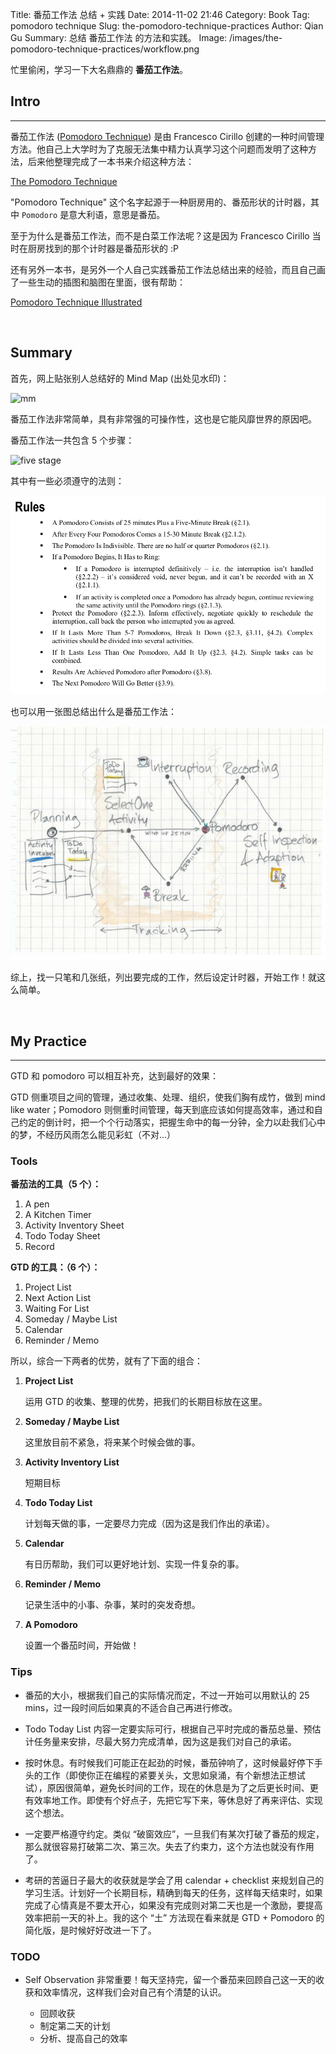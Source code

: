 Title: 番茄工作法 总结 + 实践
Date: 2014-11-02 21:46
Category: Book
Tag: pomodoro technique
Slug: the-pomodoro-technique-practices
Author: Qian Gu
Summary: 总结 番茄工作法 的方法和实践。
Image: /images/the-pomodoro-technique-practices/workflow.png

忙里偷闲，学习一下大名鼎鼎的 **番茄工作法**。

## Intro
* * *

番茄工作法 ([Pomodoro Technique][wiki]) 是由 Francesco Cirillo 创建的一种时间管理方法。他自己上大学时为了克服无法集中精力认真学习这个问题而发明了这种方法，后来他整理完成了一本书来介绍这种方法：

[The Pomodoro Technique][book]

"Pomodoro Technique" 这个名字起源于一种厨房用的、番茄形状的计时器，其中 `Pomodoro` 是意大利语，意思是番茄。

至于为什么是番茄工作法，而不是白菜工作法呢？这是因为 Francesco Cirillo 当时在厨房找到的那个计时器是番茄形状的 :P

还有另外一本书，是另外一个人自己实践番茄工作法总结出来的经验，而且自己画了一些生动的插图和脑图在里面，很有帮助：

[Pomodoro Technique Illustrated][book2]

[wiki]: http://en.wikipedia.org/wiki/Pomodoro-Technique
[book]: http://pomodorotechnique.com/book/
[book2]: http://www.pomodoro-book.com/

<br>

## Summary

首先，网上贴张别人总结好的 Mind Map (出处见水印)：

![mm](/images/the-pomodoro-technique-practices/mind-map.jpg)

番茄工作法非常简单，具有非常强的可操作性，这也是它能风靡世界的原因吧。

番茄工作法一共包含 5 个步骤：

![five stage](/images/the-pomodoro-technique-practices/five-stages.png)

其中有一些必须遵守的法则：

![rules](/images/the-pomodoro-technique-practices/rules.png)

也可以用一张图总结出什么是番茄工作法：

![flow](/images/the-pomodoro-technique-practices/workflow.png)

综上，找一只笔和几张纸，列出要完成的工作，然后设定计时器，开始工作！就这么简单。

<br>

## My Practice
* * *

GTD 和 pomodoro 可以相互补充，达到最好的效果：

GTD 侧重项目之间的管理，通过收集、处理、组织，使我们胸有成竹，做到 mind like water；Pomodoro 则侧重时间管理，每天到底应该如何提高效率，通过和自己约定的倒计时，把一个个行动落实，把握生命中的每一分钟，全力以赴我们心中的梦，不经历风雨怎么能见彩虹（不对...）

### Tools

**番茄法的工具（5 个）：**

1. A pen
2. A Kitchen Timer
2. Activity Inventory Sheet
2. Todo Today Sheet
3. Record

**GTD 的工具：（6 个）：**

1. Project List
2. Next Action List
3. Waiting For List
4. Someday / Maybe List
5. Calendar
6. Reminder / Memo

所以，综合一下两者的优势，就有了下面的组合：

1. **Project List**

    运用 GTD 的收集、整理的优势，把我们的长期目标放在这里。
    
2. **Someday / Maybe List**
    
    这里放目前不紧急，将来某个时候会做的事。

3. **Activity Inventory List**

    短期目标
    
4. **Todo Today List**

    计划每天做的事，一定要尽力完成（因为这是我们作出的承诺）。
    
5. **Calendar**

    有日历帮助，我们可以更好地计划、实现一件复杂的事。
    
6. **Reminder / Memo**

    记录生活中的小事、杂事，某时的突发奇想。
    
7. **A Pomodoro**

    设置一个番茄时间，开始做！

### Tips

+ 番茄的大小，根据我们自己的实际情况而定，不过一开始可以用默认的 25 mins，过一段时间后如果真的不适合自己再进行修改。

+ Todo Today List 内容一定要实际可行，根据自己平时完成的番茄总量、预估计任务量来安排，尽最大努力完成清单，因为这是我们对自己的承诺。

+ 按时休息。有时候我们可能正在起劲的时候，番茄钟响了，这时候最好停下手头的工作（即使你正在编程的紧要关头，文思如泉涌，有个新想法正想试试），原因很简单，避免长时间的工作，现在的休息是为了之后更长时间、更有效率地工作。即使有个好点子，先把它写下来，等休息好了再来评估、实现这个想法。

+ 一定要严格遵守约定。类似 “破窗效应”，一旦我们有某次打破了番茄的规定，那么就很容易打破第二次、第三次。失去了约束力，这个方法也就没有作用了。

+ 考研的苦逼日子最大的收获就是学会了用 calendar + checklist 来规划自己的学习生活。计划好一个长期目标，精确到每天的任务，这样每天结束时，如果完成了心情真是不要太开心，如果没有完成则对第二天也是一个激励，要提高效率把前一天的补上。我的这个 “土” 方法现在看来就是 GTD + Pomodoro 的简化版，是时候好好改进一下了。

### TODO

+ Self Observation 非常重要！每天坚持完，留一个番茄来回顾自己这一天的收获和效率情况，这样我们会对自己有个清楚的认识。

    + 回顾收获
    + 制定第二天的计划
    + 分析、提高自己的效率
